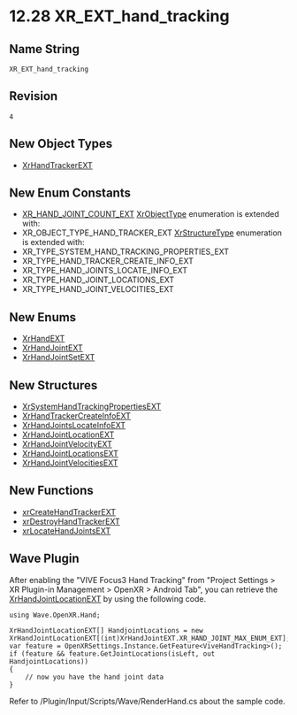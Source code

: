 # 12.28 XR_EXT_hand_tracking
## Name String
    XR_EXT_hand_tracking
## Revision
    4
## New Object Types
- [XrHandTrackerEXT](https://www.khronos.org/registry/OpenXR/specs/1.0/html/xrspec.html#XrHandTrackerEXT)
## New Enum Constants
- [XR_HAND_JOINT_COUNT_EXT](https://www.khronos.org/registry/OpenXR/specs/1.0/html/xrspec.html#XR_HAND_JOINT_COUNT_EXT)
[XrObjectType](https://www.khronos.org/registry/OpenXR/specs/1.0/html/xrspec.html#XrObjectType) enumeration is extended with:
- XR_OBJECT_TYPE_HAND_TRACKER_EXT
[XrStructureType](https://www.khronos.org/registry/OpenXR/specs/1.0/html/xrspec.html#XrStructureType) enumeration is extended with:
- XR_TYPE_SYSTEM_HAND_TRACKING_PROPERTIES_EXT
- XR_TYPE_HAND_TRACKER_CREATE_INFO_EXT
- XR_TYPE_HAND_JOINTS_LOCATE_INFO_EXT
- XR_TYPE_HAND_JOINT_LOCATIONS_EXT
- XR_TYPE_HAND_JOINT_VELOCITIES_EXT
## New Enums
- [XrHandEXT](https://www.khronos.org/registry/OpenXR/specs/1.0/html/xrspec.html#XrHandEXT)
- [XrHandJointEXT](https://www.khronos.org/registry/OpenXR/specs/1.0/html/xrspec.html#XrHandJointEXT)
- [XrHandJointSetEXT](https://www.khronos.org/registry/OpenXR/specs/1.0/html/xrspec.html#XrHandJointSetEXT)
## New Structures
- [XrSystemHandTrackingPropertiesEXT](https://www.khronos.org/registry/OpenXR/specs/1.0/html/xrspec.html#XrSystemHandTrackingPropertiesEXT)
- [XrHandTrackerCreateInfoEXT](https://www.khronos.org/registry/OpenXR/specs/1.0/html/xrspec.html#XrHandTrackerCreateInfoEXT)
- [XrHandJointsLocateInfoEXT](https://www.khronos.org/registry/OpenXR/specs/1.0/html/xrspec.html#XrHandJointsLocateInfoEXT)
- [XrHandJointLocationEXT](https://www.khronos.org/registry/OpenXR/specs/1.0/html/xrspec.html#XrHandJointLocationEXT)
- [XrHandJointVelocityEXT](https://www.khronos.org/registry/OpenXR/specs/1.0/html/xrspec.html#XrHandJointVelocityEXT)
- [XrHandJointLocationsEXT](https://www.khronos.org/registry/OpenXR/specs/1.0/html/xrspec.html#XrHandJointLocationsEXT)
- [XrHandJointVelocitiesEXT](https://www.khronos.org/registry/OpenXR/specs/1.0/html/xrspec.html#XrHandJointVelocitiesEXT)
## New Functions
- [xrCreateHandTrackerEXT](https://www.khronos.org/registry/OpenXR/specs/1.0/html/xrspec.html#xrCreateHandTrackerEXT)
- [xrDestroyHandTrackerEXT](https://www.khronos.org/registry/OpenXR/specs/1.0/html/xrspec.html#xrDestroyHandTrackerEXT)
- [xrLocateHandJointsEXT](https://www.khronos.org/registry/OpenXR/specs/1.0/html/xrspec.html#xrLocateHandJointsEXT)

## Wave Plugin

After enabling the "VIVE Focus3 Hand Tracking" from "Project Settings > XR Plugin-in Management > OpenXR > Android Tab", you can retrieve the [XrHandJointLocationEXT](https://www.khronos.org/registry/OpenXR/specs/1.0/html/xrspec.html#XrHandJointLocationEXT) by using the following code.

    using Wave.OpenXR.Hand;

    XrHandJointLocationEXT[] HandjointLocations = new XrHandJointLocationEXT[(int)XrHandJointEXT.XR_HAND_JOINT_MAX_ENUM_EXT];
    var feature = OpenXRSettings.Instance.GetFeature<ViveHandTracking>();
    if (feature && feature.GetJointLocations(isLeft, out HandjointLocations))
    {
        // now you have the hand joint data
    }

Refer to <Wave OpenXR sample path>/Plugin/Input/Scripts/Wave/RenderHand.cs about the sample code.
